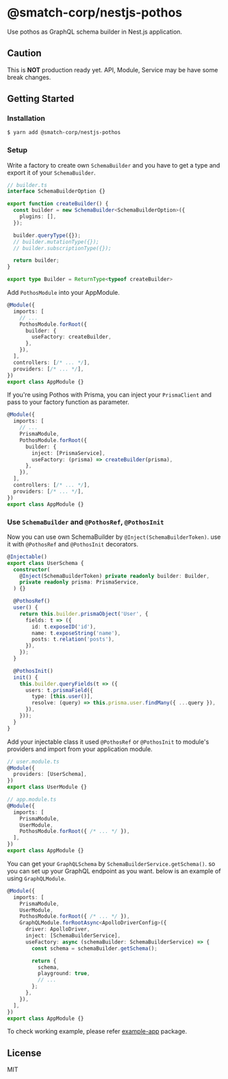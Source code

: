 # @smatch-corp/nestjs-pothos

Use pothos as GraphQL schema builder in Nest.js application.

## Caution

This is **NOT** production ready yet. API, Module, Service may be have some break changes.

## Getting Started

### Installation

```bash
$ yarn add @smatch-corp/nestjs-pothos
```

### Setup

Write a factory to create own `SchemaBuilder` and you have to get a type and export it of your `SchemaBuilder`.

```ts
// builder.ts
interface SchemaBuilderOption {}

export function createBuilder() {
  const builder = new SchemaBuilder<SchemaBuilderOption>({
    plugins: [],
  });

  builder.queryType({});
  // builder.mutationType({});
  // builder.subscriptionType({});

  return builder;
}

export type Builder = ReturnType<typeof createBuilder>
```

Add `PothosModule` into your AppModule.

```ts
@Module({
  imports: [
    // ...
    PothosModule.forRoot({
      builder: {
        useFactory: createBuilder,
      },
    }),
  ],
  controllers: [/* ... */],
  providers: [/* ... */],
})
export class AppModule {}
```

If you're using Pothos with Prisma, you can inject your `PrismaClient` and pass to your factory function as parameter.

```ts
@Module({
  imports: [
    // ...
    PrismaModule,
    PothosModule.forRoot({
      builder: {
        inject: [PrismaService],
        useFactory: (prisma) => createBuilder(prisma),
      },
    }),
  ],
  controllers: [/* ... */],
  providers: [/* ... */],
})
export class AppModule {}
```

### Use `SchemaBuilder` and `@PothosRef`, `@PothosInit`

Now you can use own SchemaBuilder by `@Inject(SchemaBuilderToken)`. use it with `@PothosRef` and `@PothosInit` decorators.

```ts
@Injectable()
export class UserSchema {
  constructor(
    @Inject(SchemaBuilderToken) private readonly builder: Builder,
    private readonly prisma: PrismaService,
  ) {}

  @PothosRef()
  user() {
    return this.builder.prismaObject('User', {
      fields: t => ({
        id: t.exposeID('id'),
        name: t.exposeString('name'),
        posts: t.relation('posts'),
      }),
    });
  }

  @PothosInit()
  init() {
    this.builder.queryFields(t => ({
      users: t.prismaField({
        type: [this.user()],
        resolve: (query) => this.prisma.user.findMany({ ...query }),
      }),
    }));
  }
}
```

Add your injectable class it used `@PothosRef` or `@PothosInit` to module's providers and import from your application module.

```ts
// user.module.ts
@Module({
  providers: [UserSchema],
})
export class UserModule {}

// app.module.ts
@Module({
  imports: [
    PrismaModule,
    UserModule,
    PothosModule.forRoot({ /* ... */ }),
  ],
})
export class AppModule {}
```

You can get your `GraphQLSchema` by `SchemaBuilderService.getSchema()`. so you can set up your GraphQL endpoint as you want. below is an example of using `GraphQLModule`.

```ts
@Module({
  imports: [
    PrismaModule,
    UserModule,
    PothosModule.forRoot({ /* ... */ }),
    GraphQLModule.forRootAsync<ApolloDriverConfig>({
      driver: ApolloDriver,
      inject: [SchemaBuilderService],
      useFactory: async (schemaBuilder: SchemaBuilderService) => {
        const schema = schemaBuilder.getSchema();

        return {
          schema,
          playground: true,
          // ...
        };
      },
    }),
  ],
})
export class AppModule {}
```

To check working example, please refer [example-app](https://github.com/smatch-corp/nestjs-pothos/blob/main/packages/example-app) package.

## License

MIT